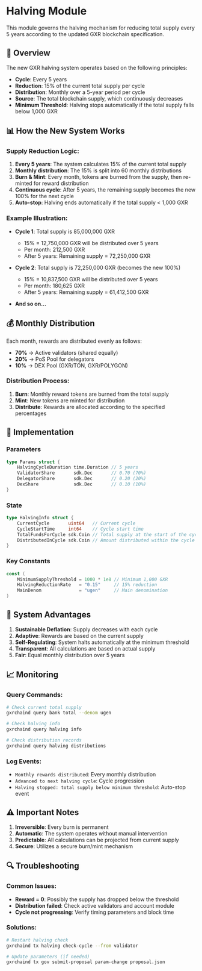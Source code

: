 # Halving Module

This module governs the halving mechanism for reducing total supply every 5 years according to the updated GXR blockchain specification.

## 🎯 Overview

The new GXR halving system operates based on the following principles:

- **Cycle**: Every 5 years
- **Reduction**: 15% of the current total supply per cycle
- **Distribution**: Monthly over a 5-year period per cycle
- **Source**: The total blockchain supply, which continuously decreases
- **Minimum Threshold**: Halving stops automatically if the total supply falls below 1,000 GXR

## 📊 How the New System Works

### Supply Reduction Logic:

1. **Every 5 years**: The system calculates 15% of the current total supply
2. **Monthly distribution**: The 15% is split into 60 monthly distributions
3. **Burn & Mint**: Every month, tokens are burned from the supply, then re-minted for reward distribution
4. **Continuous cycle**: After 5 years, the remaining supply becomes the new 100% for the next cycle
5. **Auto-stop**: Halving ends automatically if the total supply < 1,000 GXR

### Example Illustration:

- **Cycle 1**: Total supply is 85,000,000 GXR

  - 15% = 12,750,000 GXR will be distributed over 5 years
  - Per month: 212,500 GXR
  - After 5 years: Remaining supply = 72,250,000 GXR

- **Cycle 2**: Total supply is 72,250,000 GXR (becomes the new 100%)

  - 15% = 10,837,500 GXR will be distributed over 5 years
  - Per month: 180,625 GXR
  - After 5 years: Remaining supply = 61,412,500 GXR

- **And so on...**

## 💰 Monthly Distribution

Each month, rewards are distributed evenly as follows:

- **70%** → Active validators (shared equally)
- **20%** → PoS Pool for delegators
- **10%** → DEX Pool (GXR/TON, GXR/POLYGON)

### Distribution Process:

1. **Burn**: Monthly reward tokens are burned from the total supply
2. **Mint**: New tokens are minted for distribution
3. **Distribute**: Rewards are allocated according to the specified percentages

## 🔧 Implementation

### Parameters

```go
type Params struct {
    HalvingCycleDuration time.Duration // 5 years
    ValidatorShare       sdk.Dec       // 0.70 (70%)
    DelegatorShare       sdk.Dec       // 0.20 (20%)
    DexShare             sdk.Dec       // 0.10 (10%)
}
```

### State

```go
type HalvingInfo struct {
    CurrentCycle       uint64   // Current cycle
    CycleStartTime     int64    // Cycle start time
    TotalFundsForCycle sdk.Coin // Total supply at the start of the cycle
    DistributedInCycle sdk.Coin // Amount distributed within the cycle
}
```

### Key Constants

```go
const (
    MinimumSupplyThreshold = 1000 * 1e8 // Minimum 1,000 GXR
    HalvingReductionRate   = "0.15"     // 15% reduction
    MainDenom              = "ugen"     // Main denomination
)
```

## 🚀 System Advantages

1. **Sustainable Deflation**: Supply decreases with each cycle
2. **Adaptive**: Rewards are based on the current supply
3. **Self-Regulating**: System halts automatically at the minimum threshold
4. **Transparent**: All calculations are based on actual supply
5. **Fair**: Equal monthly distribution over 5 years

## 📈 Monitoring

### Query Commands:

```bash
# Check current total supply
gxrchaind query bank total --denom ugen

# Check halving info
gxrchaind query halving info

# Check distribution records
gxrchaind query halving distributions
```

### Log Events:

- `Monthly rewards distributed`: Every monthly distribution
- `Advanced to next halving cycle`: Cycle progression
- `Halving stopped: total supply below minimum threshold`: Auto-stop event

## ⚠️ Important Notes

1. **Irreversible**: Every burn is permanent
2. **Automatic**: The system operates without manual intervention
3. **Predictable**: All calculations can be projected from current supply
4. **Secure**: Utilizes a secure burn/mint mechanism

## 🔍 Troubleshooting

### Common Issues:

- **Reward = 0**: Possibly the supply has dropped below the threshold
- **Distribution failed**: Check active validators and account module
- **Cycle not progressing**: Verify timing parameters and block time

### Solutions:

```bash
# Restart halving check
gxrchaind tx halving check-cycle --from validator

# Update parameters (if needed)
gxrchaind tx gov submit-proposal param-change proposal.json
```

